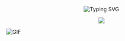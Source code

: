 <p align="center">
    <img src="https://readme-typing-svg.herokuapp.com?font=Fira+Code&pause=1000&color=F7E400&width=435&lines=Script+Kiddie" alt="Typing SVG">
</p>

<p align="center">
  <a href="https://github.com/vbiskit?tab=repositories"><img src="https://img.shields.io/badge/-Explore%20my%20Repos-24292e?style=for-the-badge&logo=Github"></a>
</p>

![GIF](https://www.teahub.io/photos/full/288-2886370_illustration.gif)
